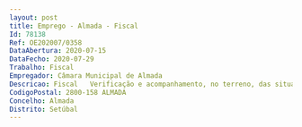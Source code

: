 ```yaml
--- 
layout: post
title: Emprego - Almada - Fiscal
Id: 78138
Ref: OE202007/0358
DataAbertura: 2020-07-15
DataFecho: 2020-07-29
Trabalho: Fiscal
Empregador: Câmara Municipal de Almada
Descricao: Fiscal   Verificação e acompanhamento, no terreno, das situações reportadas pelos munícipes, assegurando o cumprimento das normas legais e regulamentares  Verificação e fiscalização preventiva no terreno  Análise de reclamações, queixas e requerimentos apresentados  Informação sobre as irregularidades verificadas, prevenindo riscos e perigos para a saúde, segurança e integridade de pessoas e bens  Pesquisa de informações geográficas e de identificação de pessoas e bens  Produção de informações de natureza técnica, no âmbito dos processos de fiscalização  Elaboração de propostas de atos e ações a praticar com vista ao prosseguimento dos processos de fiscalização  Elaboração de informações de serviço, com registo fotográfico  Redação e execução de Autos de Embrago com deslocação às obras  Verificação do cumprimento da ordem de Embargo e ou demolição  Elaboração de Autos de Posse Administrativa  Execução de Posses Administrativas  Elaboração de certidões de notificação pessoal  Verificação do cumprimento de notificações e comunicações legalmente determinadas  Encaminhamento dos processos de fiscalização através do Workflow existente  Atendimento telefónico e presencial  Prática de outros atos instrumentais no âmbito dos processos de fiscalização  Elaboração de autos de notícia, de contraordenação ou transgressão por infração das normas legais e regulamentares  Prática de outros atos no domínio das competências de atuação da unidade orgânica.
CodigoPostal: 2800-158 ALMADA
Concelho: Almada
Distrito: Setúbal
--- 
```

